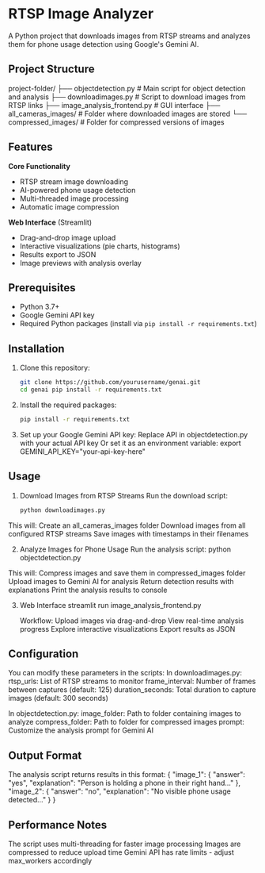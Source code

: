 # RTSP Image Analyzer

A Python project that downloads images from RTSP streams and analyzes them for phone usage detection using Google's Gemini AI.

## Project Structure
project-folder/
├── objectdetection.py # Main script for object detection and analysis
├── downloadimages.py # Script to download images from RTSP links
├── image_analysis_frontend.py # GUI interface 
├── all_cameras_images/ # Folder where downloaded images are stored
└── compressed_images/ # Folder for compressed versions of images


## Features
**Core Functionality**
- RTSP stream image downloading
- AI-powered phone usage detection
- Multi-threaded image processing
- Automatic image compression

 **Web Interface** (Streamlit)
  - Drag-and-drop image upload
  - Interactive visualizations (pie charts, histograms)
  - Results export to JSON
  - Image previews with analysis overlay

## Prerequisites

- Python 3.7+
- Google Gemini API key
- Required Python packages (install via `pip install -r requirements.txt`)

## Installation

1. Clone this repository:
   ```bash
   git clone https://github.com/yourusername/genai.git
   cd genai pip install -r requirements.txt

2. Install the required packages: 

     ```bash
   pip install -r requirements.txt
   
4. Set up your Google Gemini API key:
   Replace API in objectdetection.py with your actual API key
   Or set it as an environment variable:
   export GEMINI_API_KEY="your-api-key-here"


## Usage
1. Download Images from RTSP Streams
   Run the download script:
   ```bash
   python downloadimages.py

This will:
 Create an all_cameras_images folder
 Download images from all configured RTSP streams
 Save images with timestamps in their filenames

2. Analyze Images for Phone Usage
 Run the analysis script:
 python objectdetection.py

This will:
  Compress images and save them in compressed_images folder
  Upload images to Gemini AI for analysis
  Return detection results with explanations
  Print the analysis results to console

3. Web Interface 
   streamlit run image_analysis_frontend.py



   Workflow:
   Upload images via drag-and-drop
   View real-time analysis progress
   Explore interactive visualizations
   Export results as JSON


## Configuration
  You can modify these parameters in the scripts:
  In downloadimages.py:
     rtsp_urls: List of RTSP streams to monitor
     frame_interval: Number of frames between captures (default: 125)
     duration_seconds: Total duration to capture images (default: 300 seconds)

  In objectdetection.py:
     image_folder: Path to folder containing images to analyze
     compress_folder: Path to folder for compressed images
     prompt: Customize the analysis prompt for Gemini AI

## Output Format
  The analysis script returns results in this format:
        {
      "image_1": {
        "answer": "yes",
        "explanation": "Person is holding a phone in their right hand..."
      },
      "image_2": {
        "answer": "no",
        "explanation": "No visible phone usage detected..."
      }
    }

## Performance Notes
   The script uses multi-threading for faster image processing
   Images are compressed to reduce upload time
   Gemini API has rate limits - adjust max_workers accordingly

